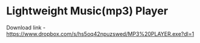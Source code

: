 # Lightweight Music(mp3) Player
Download link - https://www.dropbox.com/s/hs5oq42npuzswed/MP3%20PLAYER.exe?dl=1
